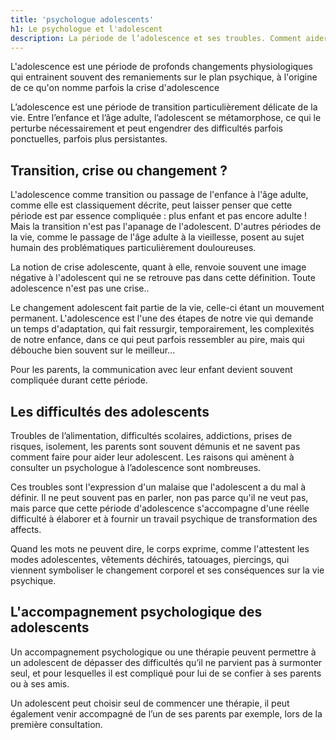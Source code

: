 ```yaml
---
title: 'psychologue adolescents'
h1: Le psychologue et l'adolescent
description: La période de l’adolescence et ses troubles. Comment aider son enfant devenu adolescent à surmonter ses difficultés. Par Laure Meslé-Yaakoubi, psychologue.
---
```


L'adolescence est une période de profonds changements physiologiques qui entrainent souvent des remaniements sur le plan psychique, à l'origine de ce qu'on nomme parfois la crise d'adolescence

L’adolescence est une période de transition particulièrement délicate de la vie. Entre l’enfance et l’âge adulte, l’adolescent se métamorphose, ce qui le perturbe nécessairement et peut engendrer des difficultés parfois ponctuelles, parfois plus persistantes.

## Transition, crise ou changement ?

L'adolescence comme transition ou passage de l'enfance à l'âge adulte, comme elle est classiquement décrite, peut laisser penser que cette période est par essence compliquée : plus enfant et pas encore adulte ! Mais la transition n'est pas l'apanage de l'adolescent. D'autres périodes de la vie, comme le passage de l'âge adulte à la vieillesse, posent au sujet humain des problématiques particulièrement douloureuses.

La notion de crise adolescente, quant à elle, renvoie souvent une image négative à l'adolescent qui ne se retrouve pas dans cette définition. Toute adolescence n'est pas une crise..

Le changement adolescent fait partie de la vie, celle-ci étant un mouvement permanent. L'adolescence est l'une des étapes de notre vie qui demande un temps d'adaptation, qui fait ressurgir, temporairement, les complexités de notre enfance, dans ce qui peut parfois ressembler au pire, mais qui débouche bien souvent sur le meilleur...

Pour les parents, la communication avec leur enfant devient souvent compliquée durant cette période.

## Les difficultés des adolescents

Troubles de l’alimentation, difficultés scolaires, addictions, prises de risques, isolement, les parents sont souvent démunis et ne savent pas comment faire pour aider leur adolescent. Les raisons qui amènent à consulter un psychologue à l’adolescence sont nombreuses.

Ces troubles sont l'expression d'un malaise que l'adolescent a du mal à définir. Il ne peut souvent pas en parler, non pas parce qu'il ne veut pas, mais parce que cette période d'adolescence s'accompagne d'une réelle difficulté à élaborer et à fournir un travail psychique de transformation des affects.

Quand les mots ne peuvent dire, le corps exprime, comme l'attestent les modes adolescentes, vêtements déchirés, tatouages, piercings, qui viennent symboliser le changement corporel et ses conséquences sur la vie psychique.

## L'accompagnement psychologique des adolescents

Un accompagnement psychologique ou une thérapie peuvent permettre à un adolescent de dépasser des difficultés qu’il ne parvient pas à surmonter seul, et pour lesquelles il est compliqué pour lui de se confier à ses parents ou à ses amis.

Un adolescent peut choisir seul de commencer une thérapie, il peut également venir accompagné de l’un de ses parents par exemple, lors de la première consultation.
